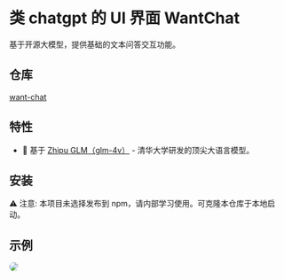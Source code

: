 # 类 chatgpt 的 UI 界面 WantChat

基于开源大模型，提供基础的文本问答交互功能。

## 仓库

[want-chat](https://github.com/ThinkMars/company/tree/main/packages/want-chat)

## 特性

- 🧠 基于 [Zhipu GLM（glm-4v）](https://bigmodel.cn) - 清华大学研发的顶尖大语言模型。

## 安装

⚠️ 注意: 本项目未选择发布到 npm，请内部学习使用。可克隆本仓库于本地启动。

## 示例

<img src="/want-chat-example.png" style="border-radius: 8px;"></img>
